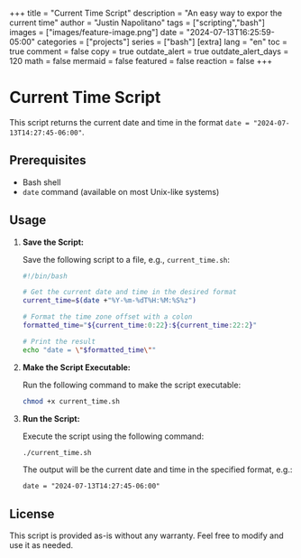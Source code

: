 +++
title =  "Current Time Script"
description = "An easy way to expor the current time" 
author = "Justin Napolitano"
tags = ["scripting","bash"]
images = ["images/feature-image.png"]
date = "2024-07-13T16:25:59-05:00"
categories = ["projects"]
series = ["bash"]
[extra]
lang = "en"
toc = true
comment = false
copy = true
outdate_alert = true
outdate_alert_days = 120
math = false
mermaid = false
featured = false
reaction = false
+++

# Current Time Script

This script returns the current date and time in the format `date = "2024-07-13T14:27:45-06:00"`.

## Prerequisites

- Bash shell
- `date` command (available on most Unix-like systems)

## Usage

1. **Save the Script:**

   Save the following script to a file, e.g., `current_time.sh`:

   ```bash
   #!/bin/bash

   # Get the current date and time in the desired format
   current_time=$(date +"%Y-%m-%dT%H:%M:%S%z")

   # Format the time zone offset with a colon
   formatted_time="${current_time:0:22}:${current_time:22:2}"

   # Print the result
   echo "date = \"$formatted_time\""
   ```

2. **Make the Script Executable:**

   Run the following command to make the script executable:

   ```bash
   chmod +x current_time.sh
   ```

3. **Run the Script:**

   Execute the script using the following command:

   ```bash
   ./current_time.sh
   ```

   The output will be the current date and time in the specified format, e.g.:

   ```
   date = "2024-07-13T14:27:45-06:00"
   ```

## License

This script is provided as-is without any warranty. Feel free to modify and use it as needed.
